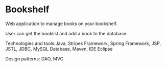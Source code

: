 # Bookshelf
Web application to manage books on your bookshelf.

User can get the booklist and add a book to the database.

Technologies and tools:Java, Stripes Framework, Spring Framework, JSP, JSTL, JDBC, MySQL Database, Maven, IDE Eclipse
  
Design patterns: DAO, MVC
   
